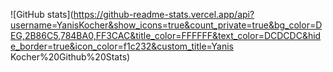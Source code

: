 ![GitHub stats](https://github-readme-stats.vercel.app/api?username=YanisKocher&show_icons=true&count_private=true&bg_color=DEG,2B86C5,784BA0,FF3CAC&title_color=FFFFFF&text_color=DCDCDC&hide_border=true&icon_color=f1c232&custom_title=Yanis Kocher%20Github%20Stats)
